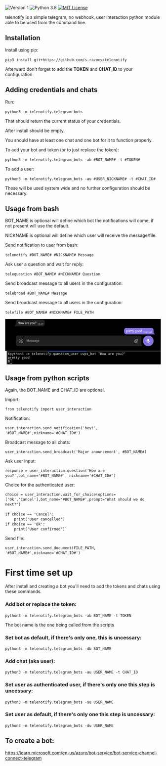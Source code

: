 ![Version 1](http://img.shields.io/badge/version-v1.13-green.svg)
![Python 3.8](http://img.shields.io/badge/python-3.8-blue.svg)
[![MIT License](http://img.shields.io/badge/license-MIT%20License-blue.svg)](https://github.com/s-razoes/updog/blob/master/LICENSE)


telenotify is a simple telegram, no webhook, user interaction python module able to be used from the command line.

## Installation

Install using pip:

`pip3 install git+https://github.com/s-razoes/telenotify`

Afterward don't forget to add the **TOKEN** and **CHAT_ID** to your configuration


## Adding credentials and chats

Run:

`python3 -m telenotify.telegram_bots`

That should return the current status of your credentials.

After install should be empty.

You should have at least one chat and one bot for it to function properly.

To add your bot and token (or to just replace the token):

`python3 -m telenotify.telegram_bots -ab #BOT_NAME# -t #TOKEN#`

To add a user:

`python3 -m telenotify.telegram_bots -au #USER_NICKNAME# -t #CHAT_ID#`

These will be used system wide and no further configuration should be necessary.

## Usage from bash

BOT_NAME is optional will define which bot the notifications will come, if not present will use the default.

NICKNAME is optional will define which user will receive the message/file.

Send notification to user from bash:

`telenotify #BOT_NAME# #NICKNAME# Message`

Ask user a question and wait for reply:

`telequestion #BOT_NAME# #NICKNAME# Question`

Send broadcast message to all users in the configuration:

`telebroad #BOT_NAME# Message`

Send broadcast message to all users in the configuration:

`telefile #BOT_NAME# #NICKNAME# FILE_PATH`

![screenshot](https://raw.githubusercontent.com/s-razoes/telenotify/master/example_question.png)

## Usage from python scripts

Again, the BOT_NAME and CHAT_ID are optional.

Import:

    from telenotify import user_interaction

Notification:

    user_interaction.send_notification('hey!', '#BOT_NAME#',nickname='#CHAT_ID#')

Broadcast message to all chats:

    user_interaction.send_broadcast('Major anouncement', #BOT_NAME#)

Ask user input:

    response = user_interaction.question('How are you?',bot_name='#BOT_NAME#', nickname='#CHAT_ID#')

Choice for the authenticated user:

    choice = user_interaction.wait_for_choice(options=['Ok','Cancel'],bot_name='#BOT_NAME#',prompt="What should we do next?")
    
    if choice == 'Cancel':
        print('User cancelled')
    if choice == 'Ok':
        print('User confirmed')`

Send file:

    user_interaction.send_document(FILE_PATH, '#BOT_NAME#',nickname='#CHAT_ID#')


# First time set up

After install and creating a bot you'll need to add the tokens and chats using these commands.

### Add bot or replace the token:

`python3 -m telenotify.telegram_bots -ab BOT_NAME -t TOKEN`

The bot name is the one being called from the scripts

### Set bot as default, if there's only one, this is uncessary:

`python3 -m telenotify.telegram_bots -db BOT_NAME`

### Add chat (aka user):

`python3 -m telenotify.telegram_bots -au USER_NAME -t CHAT_ID`

### Set user as authenticated user, if there's only one this step is uncessary:

`python3 -m telenotify.telegram_bots -su USER_NAME`

### Set user as default, if there's only one this step is uncessary:

`python3 -m telenotify.telegram_bots -du USER_NAME`

## To create a bot:

https://learn.microsoft.com/en-us/azure/bot-service/bot-service-channel-connect-telegram